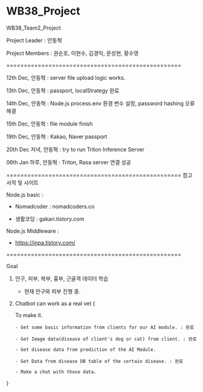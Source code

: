 # WB38_Project

WB38_Team2_Project

Project Leader : 안동혁

Project Members : 권순호, 이현수, 김경익, 문성현, 황수영

==================================================

12th Dec, 안동혁 : server file upload logic works.

13th Dec, 안동혁 : passport, localStrategy 완료

14th Dec, 안동혁 : Node.js process.env 환경 변수 설정, password hashing 오류 해결

15th Dec, 안동혁 : file module finish

19th Dec, 안동혁 : Kakao, Naver passport

20th Dec 저녁, 안동혁 : try to run Triton Inference Server

06th Jan 하루, 안동혁 : Triton, Rasa server 연결 성공

==================================================
참고 서적 및 사이트

Node.js basic :

- Nomadcoder : nomadcoders.co

- 생활코딩 : gakari.tistory.com

Node.js Middleware :

- https://inpa.tistory.com/

==================================================

Goal

1.  안구, 피부, 복부, 흉부, 근골격 데이터 학습

    - 현재 안구와 피부 진행 중.

2.  Chatbot can work as a real vet {

    To make it.

        - Get some basic information from clients for our AI module. : 완료

        - Get Image data(disease of client's dog or cat) from client. : 완료

        - Get disease data from prediction of the AI Module.

        - Get Data from disease DB table of the certain disease. : 완료

        - Make a chat with those data.

}
